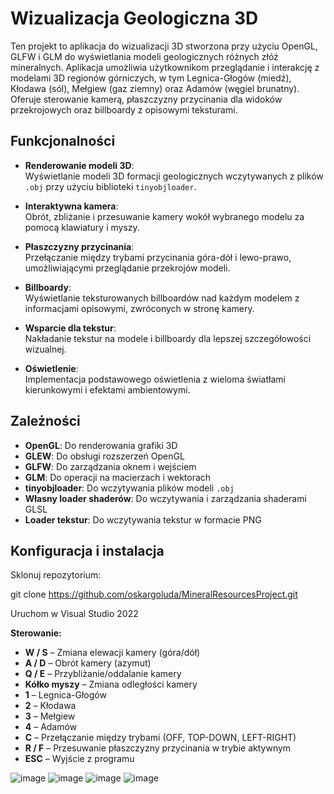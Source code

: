 # Wizualizacja Geologiczna 3D

Ten projekt to aplikacja do wizualizacji 3D stworzona przy użyciu OpenGL, GLFW i GLM do wyświetlania modeli geologicznych różnych złóż mineralnych. Aplikacja umożliwia użytkownikom przeglądanie i interakcję z modelami 3D regionów górniczych, w tym Legnica-Głogów (miedź), Kłodawa (sól), Mełgiew (gaz ziemny) oraz Adamów (węgiel brunatny). Oferuje sterowanie kamerą, płaszczyzny przycinania dla widoków przekrojowych oraz billboardy z opisowymi teksturami.

## Funkcjonalności

- **Renderowanie modeli 3D**:  
  Wyświetlanie modeli 3D formacji geologicznych wczytywanych z plików `.obj` przy użyciu biblioteki `tinyobjloader`.

- **Interaktywna kamera**:  
  Obrót, zbliżanie i przesuwanie kamery wokół wybranego modelu za pomocą klawiatury i myszy.

- **Płaszczyzny przycinania**:  
  Przełączanie między trybami przycinania góra-dół i lewo-prawo, umożliwiającymi przeglądanie przekrojów modeli.

- **Billboardy**:  
  Wyświetlanie teksturowanych billboardów nad każdym modelem z informacjami opisowymi, zwróconych w stronę kamery.

- **Wsparcie dla tekstur**:  
  Nakładanie tekstur na modele i billboardy dla lepszej szczegółowości wizualnej.

- **Oświetlenie**:  
  Implementacja podstawowego oświetlenia z wieloma światłami kierunkowymi i efektami ambientowymi.

## Zależności

- **OpenGL**: Do renderowania grafiki 3D  
- **GLEW**: Do obsługi rozszerzeń OpenGL  
- **GLFW**: Do zarządzania oknem i wejściem  
- **GLM**: Do operacji na macierzach i wektorach  
- **tinyobjloader**: Do wczytywania plików modeli `.obj`  
- **Własny loader shaderów**: Do wczytywania i zarządzania shaderami GLSL  
- **Loader tekstur**: Do wczytywania tekstur w formacie PNG

## Konfiguracja i instalacja

Sklonuj repozytorium:

git clone https://github.com/oskargoluda/MineralResourcesProject.git

Uruchom w Visual Studio 2022 

**Sterowanie:**

- **W / S** – Zmiana elewacji kamery (góra/dół)  
- **A / D** – Obrót kamery (azymut)  
- **Q / E** – Przybliżanie/oddalanie kamery  
- **Kółko myszy** – Zmiana odległości kamery  
- **1** – Legnica-Głogów  
- **2** – Kłodawa  
- **3** – Mełgiew  
- **4** – Adamów  
- **C** – Przełączanie między trybami (OFF, TOP-DOWN, LEFT-RIGHT)  
- **R / F** – Przesuwanie płaszczyzny przycinania w trybie aktywnym  
- **ESC** – Wyjście z programu
  
![image](https://github.com/user-attachments/assets/721a94df-f1f8-4f1e-808d-f57670fcc809)
![image](https://github.com/user-attachments/assets/6d3420a7-e9ee-4c27-a9e8-c26d399e16ab)
![image](https://github.com/user-attachments/assets/dc668657-0696-4d33-9953-c79d807fc5fe)
![image](https://github.com/user-attachments/assets/f4d6cefe-11ae-4454-8e41-0ddbb7047c9a)



